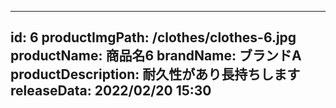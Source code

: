 
---
id: 6
productImgPath: /clothes/clothes-6.jpg
productName: 商品名6
brandName: ブランドA
productDescription: 耐久性があり長持ちします
releaseData: 2022/02/20 15:30
---
  